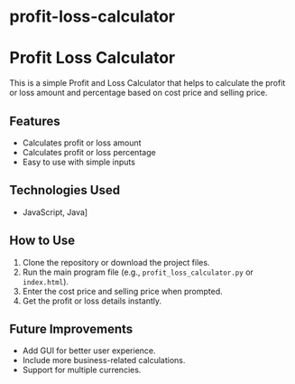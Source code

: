 # profit-loss-calculator
# Profit Loss Calculator

This is a simple Profit and Loss Calculator that helps to calculate the profit or loss amount and percentage based on cost price and selling price.

## Features
- Calculates profit or loss amount
- Calculates profit or loss percentage
- Easy to use with simple inputs

## Technologies Used
- JavaScript, Java]

## How to Use
1. Clone the repository or download the project files.
2. Run the main program file (e.g., `profit_loss_calculator.py` or `index.html`).
3. Enter the cost price and selling price when prompted.
4. Get the profit or loss details instantly.

## Future Improvements
- Add GUI for better user experience.
- Include more business-related calculations.
- Support for multiple currencies.




